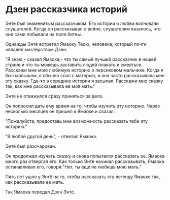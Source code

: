 # Дзен рассказчика историй

Энтё был знаменитым рассказчиком. Его истории о любви волновали слушателей. Когда он рассказывал о войне, слушателям казалось, что они сами побывали на поле битвы.

Однажды Энтё встретил Ямаоку Тесю, человека, который почти овладел мастерством Дзен.

"Я знаю,- сказал Ямаока,- что ты самый лучший рассказчик в нашей стране и что ты можешь заставить людей плакать и смеяться. Расскажи мне мою любимую историю о персиковом мальчике. Когда я был малышом, я обычно спал с матерью, и она часто рассказывала мне эту сказку. Где-то в середине истории я засыпал. Расскажи мне сказку так, как мне рассказывала ее моя мать."

Энтё не отважился сразу приняться за дело.

Он попросил дать ему время на то, чтобы изучить эту историю. Через несколько месяцев он пришел к Ямаоке и сказал:

"Пожалуйста, предоставь мне возможность рассказать тебе эту историю."

"В любой другой день", - ответил Ямаока.

Энтё был разочарован.

Он продолжал изучать сказку и снова попытался рассказать ее. Ямаока много раз отвергал его. Как только Энтё начинал рассказывать, Ямаока останавливал его, говоря:"Нет, ты еще не любишь мою мать."

Пять лет ушло у Энтё на то, чтобы рассказать эту легенду Ямаоке так, как рассказывала ее мать.

Так Ямаока передал Дзен Энтё.
